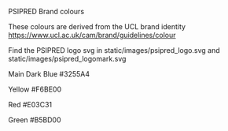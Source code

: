 PSIPRED Brand colours

These colours are derived from the UCL brand identity
https://www.ucl.ac.uk/cam/brand/guidelines/colour

Find the PSIPRED logo svg in static/images/psipred_logo.svg
and
static/images/psipred_logomark.svg

Main Dark Blue
#3255A4

Yellow
#F6BE00

Red
#E03C31

Green
#B5BD00
